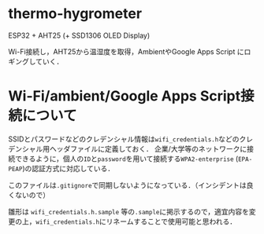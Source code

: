# thermo-hygrometer
ESP32 + AHT25
(+ SSD1306 OLED Display)

Wi-Fi接続し，AHT25から温湿度を取得，AmbientやGoogle Apps Script にロギングしていく．

# Wi-Fi/ambient/Google Apps Script接続について
SSIDとパスワードなどのクレデンシャル情報は`wifi_credentials.h`などのクレデンシャル用ヘッダファイルに定義しておく．
企業/大学等のネットワークに接続できるように，個人の`ID`と`password`を用いて接続する`WPA2-enterprise` (`EPA-PEAP`)の認証方式に対応している．

このファイルは`.gitignore`で同期しないようになっている．（インシデントは良くないので）

雛形は `wifi_credentials.h.sample` 等の`.sample`に掲示するので，適宜内容を変更の上，`wifi_credentials.h`にリネームすることで使用可能と思われる．
